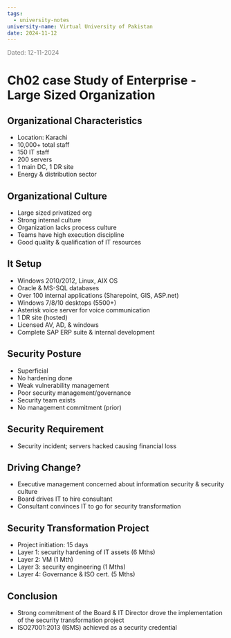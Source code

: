 ```yaml
---
tags:
  - university-notes
university-name: Virtual University of Pakistan
date: 2024-11-12
---
```


<span style="color: gray;">Dated: 12-11-2024</span>

# Ch02 case Study of Enterprise - Large Sized Organization

## Organizational Characteristics

- Location: Karachi
- 10,000+ total staff
- 150 IT staff
- 200 servers
- 1 main DC, 1 DR site
- Energy & distribution sector

## Organizational Culture

- Large sized privatized org
- Strong internal culture
- Organization lacks process culture
- Teams have high execution discipline
- Good quality & qualification of IT resources

## It Setup

- Windows 2010/2012, Linux, AIX OS
- Oracle & MS-SQL databases
- Over 100 internal applications (Sharepoint, GIS, ASP.net)
- Windows 7/8/10 desktops (5500+)
- Asterisk voice server for voice communication
- 1 DR site (hosted)
- Licensed AV, AD, & windows
- Complete SAP ERP suite & internal development

## Security Posture

- Superficial
- No hardening done
- Weak vulnerability management
- Poor security management/governance
- Security team exists
- No management commitment (prior)

## Security Requirement

- Security incident; servers hacked causing financial loss

## Driving Change?

- Executive management concerned about information security & security culture
- Board drives IT to hire consultant
- Consultant convinces IT to go for security transformation

## Security Transformation Project

- Project initiation: 15 days
- Layer 1: security hardening of IT assets (6 Mths)
- Layer 2: VM (1 Mth)
- Layer 3: security engineering (1 Mths)
- Layer 4: Governance & ISO cert. (5 Mths)

## Conclusion

- Strong commitment of the Board & IT Director drove the implementation of the security transformation project
- ISO27001:2013 (ISMS) achieved as a security credential
